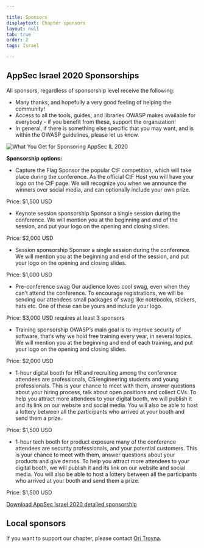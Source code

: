 ```yaml
---

title: Sponsors
displaytext: Chapter sponsors
layout: null
tab: true
order: 2
tags: Israel

---
```


## AppSec Israel 2020 Sponsorships

All sponsors, regardless of sponsorship level receive the following:
* Many thanks, and hopefully a very good feeling of helping the community!
* Access to all the tools, guides, and libraries OWASP makes available for everybody - if you benefit from these, support the organization!
* In general, if there is something else specific that you may want, and is within the OWASP guidelines, please let us know.

![What You Get for Sponsoring AppSec IL 2020](/www-chapter-israel/assets/img/AppSec_2020_Sponsor.png "Owasp Israel Sponsoring tiers")

**Sponsorship options:**


* Capture the Flag
Sponsor the popular CtF competition, which will take place during the conference. As the official CtF Host you will have your logo on the CtF page. We will recognize you when we announce the winners over social media, and can optionally include your own prize. 

Price: $1,500 USD

* Keynote session sponsorship
Sponsor a single session during the conference. We will mention you at the beginning and end of the session, and put your logo on the opening and closing slides.

Price: $2,000 USD

* Session sponsorship
Sponsor a single session during the conference. We will mention you at the beginning and end of the session, and put your logo on the opening and closing slides.

Price: $1,000 USD

* Pre-conference swag
 Our audience loves cool swag, even when they can’t attend the conference. To encourage registrations, we will be sending our attendees small packages of swag like notebooks, stickers, hats etc. One of these can be yours and include your logo.

Price: $3,000 USD requires at least 3 sponsors

* Training sponsorship
OWASP’s main goal is to improve security of software, that’s why we hold free training every year, in several topics. We will mention you at the beginning and end of each training, and put your logo on the opening and closing slides.

Price: $2,000 USD

* 1-hour digital booth for HR and recruiting
among the conference attendees are professionals, CS/engineering students and young professionals. This is your chance to meet with them, answer questions about your hiring process, talk about open positions and collect CVs. To help you attract more attendees to your digital booth, we will publish it and its link on our website and social media. You will also be able to host a lottery between all the participants who arrived at your booth and send them a prize.

Price: $1,500 USD

* 1-hour tech booth for product exposure
many of the conference attendees are security professionals, and your potential customers. This is your chance to meet with them, answer questions about your products and give demos. To help you attract more attendees to your digital booth, we will publish it and its link on our website and social media. You will also be able to host a lottery between all the participants who arrived at your booth and send them a prize.

Price: $1,500 USD

[Download AppSec Israel 2020 detailed sponsorship](/www-chapter-israel/assets/files/Digital_AppSec_Israel_2020_Sponsorships.pdf)

## Local sponsors

If you want to support our chapter, please contact [Ori Troyna](mailto:ori.troyna@owasp.org). 